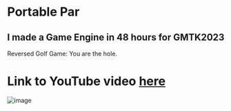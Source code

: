 # Portable Par
## I made a Game Engine in 48 hours for GMTK2023

Reversed Golf Game: You are the hole.

# Link to YouTube video [here](https://youtu.be/NYW1TKZG-58?si=lAzly1XN7mxG59qa)

![image](https://github.com/MartensCedric/portable-par/assets/18620025/13d8ed28-8c5e-4d0e-aa5e-a2d446ed7aeb)

